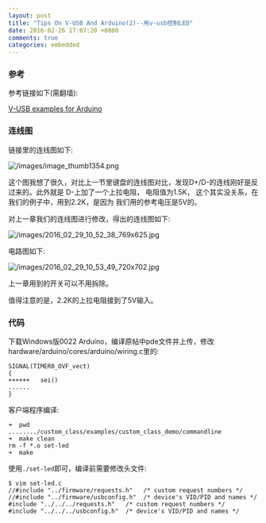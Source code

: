 ```yaml
---
layout: post
title: "Tips On V-USB And Arduino(2)--用v-usb控制LED"
date: 2016-02-26 17:07:20 +0800
comments: true
categories: embedded
---
```

### 参考
参考链接如下(需翻墙):    

[V-USB examples for Arduino](http://coopermaa2nd.blogspot.tw/2011/10/v-usb-examples-for-arduino.html)    

### 连线图
链接里的连线图如下:    

![/images/image_thumb1354.png](/images/image_thumb1354.png)    

这个图我想了很久，对比上一节里键盘的连线图对比，发现D+/D-的连线刚好是反过来的。此外就是
D-上加了一个上拉电阻， 电阻值为1.5K， 这个其实没关系，在我们的例子中，用到2.2K，是因为
我们用的参考电压是5V的。     

对上一章我们的连线图进行修改，得出的连线图如下:    

![/images/2016_02_29_10_52_38_769x625.jpg](/images/2016_02_29_10_52_38_769x625.jpg)    

电路图如下:    

![/images/2016_02_29_10_53_49_720x702.jpg](/images/2016_02_29_10_53_49_720x702.jpg)    

上一章用到的开关可以不用拆除。   

值得注意的是，2.2K的上拉电阻接到了5V输入。   

### 代码
下载Windows版0022 Arduino，编译原帖中pde文件并上传，修改
hardware/arduino/cores/arduino/wiring.c里的:     

```
SIGNAL(TIMER0_OVF_vect) 
{
++++++   sei()
......
}
```

客户端程序编译:    

```
➜  pwd
......../custom_class/examples/custom_class_demo/commandline
➜  make clean
rm -f *.o set-led
➜  make

```

使用`./set-led`即可，编译前需要修改头文件:    


```
$ vim set-led.c
//#include "../firmware/requests.h"   /* custom request numbers */
//#include "../firmware/usbconfig.h"  /* device's VID/PID and names */
#include "../../../requests.h"   /* custom request numbers */
#include "../../../usbconfig.h"  /* device's VID/PID and names */

```
